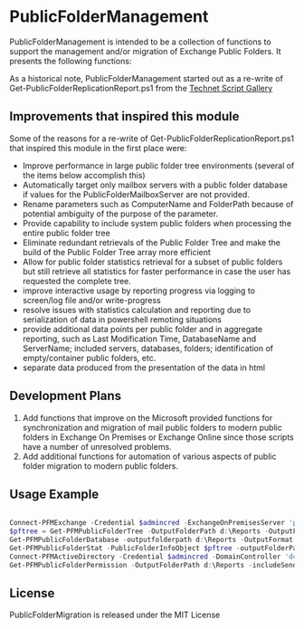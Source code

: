 # PublicFolderManagement

PublicFolderManagement is intended to be a collection of functions to support the management and/or migration of Exchange Public Folders. It presents the following functions:

As a historical note, PublicFolderManagement started out as a re-write of Get-PublicFolderReplicationReport.ps1 from the [Technet Script Gallery](https://gallery.technet.microsoft.com/office/Exchange-2010-Public-944df6ee)

## Improvements that inspired this module

Some of the reasons for a re-write of Get-PublicFolderReplicationReport.ps1 that inspired this module in the first place were:

- Improve performance in large public folder tree environments (several of the items below accomplish this)
- Automatically target only mailbox servers with a public folder database if values for the PublicFolderMailboxServer are not provided.
- Rename parameters such as ComputerName and FolderPath because of potential ambiguity of the purpose of the parameter.
- Provide capability to include system public folders when processing the entire public folder tree
- Eliminate redundant retrievals of the Public Folder Tree and make the build of the Public Folder Tree array more efficient
- Allow for public folder statistics retrieval for a subset of public folders but still retrieve all statistics for faster performance in case the user has requested the complete tree.
- improve interactive usage by reporting progress via logging to screen/log file and/or write-progress
- resolve issues with statistics calculation and reporting due to serialization of data in powershell remoting situations
- provide additional data points per public folder and in aggregate reporting, such as Last Modification Time, DatabaseName and ServerName; included servers, databases, folders; identification of empty/container public folders, etc.
- separate data produced from the presentation of the data in html

## Development Plans

1. Add functions that improve on the Microsoft provided functions for synchronization and migration of mail public folders to modern public folders in Exchange On Premises or Exchange Online since those scripts have a number of unresolved problems.
2. Add additional functions for automation of various aspects of public folder migration to modern public folders.

## Usage Example

```PowerShell

Connect-PFMExchange -Credential $admincred -ExchangeOnPremisesServer 'pfdatabaseserver.au.contoso.com'
$pftree = Get-PFMPublicFolderTree -OutputFolderPath d:\Reports -OutputFormat csv,json -encoding utf8 -passthru
Get-PFMPublicFolderDatabase -outputfolderpath d:\Reports -OutputFormat csv,xml
Get-PFMPublicFolderStat -PublicFolderInfoObject $pftree -outputFolderPath d:\reports -outputformat json,csv -encoding utf8
Connect-PFMActiveDirectory -Credential $admincred -DomainController 'dc22.au.contoso.com'
Get-PFMPublicFolderPermission -OutputFolderPath d:\Reports -includeSendAs $true -includeSendOnBehalf $true -DropInheritedPermissions $true -IncludeSIDHistory -ExpandGroups $false

```

## License

PublicFolderMigration is released under the MIT License
